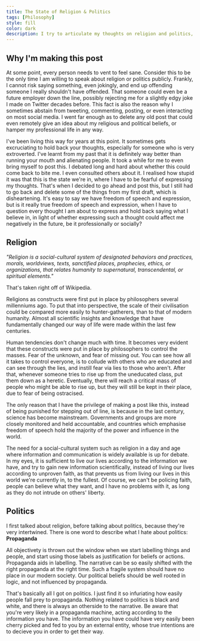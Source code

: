```yaml
---
title: The State of Religion & Politics 
tags: [Philosophy]
style: fill
color: dark
description: I try to articulate my thoughts on religion and politics, and why I shy away from being vocal about it.
---
```


## Why I'm making this post

At some point, every person needs to vent to feel sane. Consider this to be the only time I am willing to speak about religion or politics publicly. Frankly, I cannot risk saying something, even jokingly, and end up offending someone I really shouldn't have offended. That someone could even be a future employer down the line, possibly rejecting me for a slightly edgy joke I made on Twitter decades before. This fact is also the reason why I sometimes abstain from tweeting, commenting, posting, or even interacting on most social media. I went far enough as to delete any old post that could even remotely give an idea about my religious and political beliefs, or hamper my professional life in any way.

I've been living this way for years at this point. It sometimes gets excruciating to hold back your thoughts, especially for someone who is very extroverted. I've learnt from my past that it is definitely way better than running your mouth and alienating people. It took a while for me to even bring myself to post this. I debated long and hard about whether this could come back to bite me. I even consulted others about it. I realised how stupid it was that this is the state we're in, where I have to be fearful of expressing my thoughts. That's when I decided to go ahead and post this, but I still had to go back and delete some of the things from my first draft, which is disheartening. It's easy to say we have freedom of speech and expression, but is it really true freedom of speech and expression, when I have to question every thought I am about to express and hold back saying what I believe in, in light of whether expressing such a thought could affect me negatively in the future, be it professionally or socially?

## Religion

*"Religion is a social-cultural system of designated behaviors and practices, morals, worldviews, texts, sanctified places, prophecies, ethics, or organizations, that relates humanity to supernatural, transcendental, or spiritual elements."*

That's taken right off of Wikipedia. 

Religions as constructs were first put in place by philosophers several millenniums ago. To put that into perspective, the scale of their civilisation could be compared more easily to hunter-gatherers, than to that of modern humanity. Almost all scientific insights and knowledge that have fundamentally changed our way of life were made within the last few centuries.

Human tendencies don't change much with time. It becomes very evident that these constructs were put in place by philosophers to control the masses. Fear of the unknown, and fear of missing out. You can see how all it takes to control everyone, is to collude with others who are educated and can see through the lies, and instill fear via lies to those who aren't. After that, whenever someone tries to rise up from the uneducated class, put them down as a heretic. Eventually, there will reach a critical mass of people who might be able to rise up, but they will still be kept in their place, due to fear of being ostracised.

The only reason that I have the privilege of making a post like this, instead of being punished for stepping out of line, is because in the last century, science has become mainstream. Governments and groups are more closely monitored and held accountable, and countries which emphasise freedom of speech hold the majority of the power and influence in the world.

The need for a social-cultural system such as religion in a day and age where information and communication is widely available is up for debate. In my eyes, it is sufficient to live our lives according to the information we have, and try to gain new information scientifically, instead of living our lives according to unproven faith, as that prevents us from living our lives in this world we're currently in, to the fullest. Of course, we can't be policing faith, people can believe what they want, and I have no problems with it, as long as they do not intrude on others' liberty.

## Politics

I first talked about religion, before talking about politics, because they're very intertwined. There is one word to describe what I hate about politics: **Propaganda**

All objectivety is thrown out the window when we start labelling things and people, and start using those labels as justification for beliefs or actions. Propaganda aids in labelling. The narrative can be so easily shifted with the right propaganda at the right time. Such a fragile system should have no place in our modern society. Our political beliefs should be well rooted in logic, and not influenced by propaganda.

That's basically all I got on politics. I just find it so infuriating how easily people fall prey to propaganda. Nothing related to politics is black and white, and there is always an otherside to the narrative. Be aware that you're very likely in a propaganda machine, acting according to the information you have. The information you have could have very easily been cherry picked and fed to you by an external entity, whose true intentions are to decieve you in order to get their way.
 